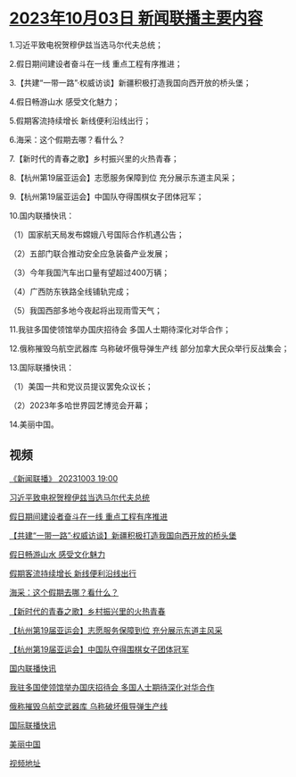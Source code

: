 # [2023年10月03日 新闻联播主要内容](https://tv.cctv.com/lm/xwlb/day/20231003.shtml)

1.习近平致电祝贺穆伊兹当选马尔代夫总统；

2.假日期间建设者奋斗在一线 重点工程有序推进；

3.【共建“一带一路”·权威访谈】新疆积极打造我国向西开放的桥头堡；

4.假日畅游山水 感受文化魅力；

5.假期客流持续增长 新线便利沿线出行；

6.海采：这个假期去哪？看什么？

7.【新时代的青春之歌】乡村振兴里的火热青春；

8.【杭州第19届亚运会】志愿服务保障到位 充分展示东道主风采；

9.【杭州第19届亚运会】中国队夺得围棋女子团体冠军；

10.国内联播快讯：

（1）国家航天局发布嫦娥八号国际合作机遇公告；

（2）五部门联合推动安全应急装备产业发展；

（3）今年我国汽车出口量有望超过400万辆；

（4）广西防东铁路全线铺轨完成；

（5）我国西部多地今夜起将出现雨雪天气；

11.我驻多国使领馆举办国庆招待会 多国人士期待深化对华合作；

12.俄称摧毁乌航空武器库 乌称破坏俄导弹生产线 部分加拿大民众举行反战集会；

13.国际联播快讯：

（1）美国一共和党议员提议罢免众议长；

（2）2023年多哈世界园艺博览会开幕；

14.美丽中国。

## 视频

[《新闻联播》 20231003 19:00](https://tv.cctv.com/2023/10/03/VIDExnGYphF0PcXxz97N1aYh231003.shtml)

[习近平致电祝贺穆伊兹当选马尔代夫总统](https://tv.cctv.com/2023/10/03/VIDEhLLwp2Um5CMfcwFe6tWh231003.shtml)

[假日期间建设者奋斗在一线 重点工程有序推进](https://tv.cctv.com/2023/10/03/VIDEsk8xXWZ5Z7IojZ42bydF231003.shtml)

[【共建“一带一路”·权威访谈】新疆积极打造我国向西开放的桥头堡](https://tv.cctv.com/2023/10/03/VIDEzUJikVfxxWll6Glw4TGp231003.shtml)

[假日畅游山水 感受文化魅力](https://tv.cctv.com/2023/10/03/VIDETgkieDWqpyT7uUxpFXwj231003.shtml)

[假期客流持续增长 新线便利沿线出行](https://tv.cctv.com/2023/10/03/VIDEPXfXF0zAU5PQyK3J0Uix231003.shtml)

[海采：这个假期去哪？看什么？](https://tv.cctv.com/2023/10/03/VIDEN08OouvXPb35RNk4ucYp231003.shtml)

[【新时代的青春之歌】乡村振兴里的火热青春](https://tv.cctv.com/2023/10/03/VIDExey3dmhiWZaBHvnnQnVt231003.shtml)

[【杭州第19届亚运会】志愿服务保障到位 充分展示东道主风采](https://tv.cctv.com/2023/10/03/VIDEKACOEMVlt8GdiLExd53a231003.shtml)

[【杭州第19届亚运会】中国队夺得围棋女子团体冠军](https://tv.cctv.com/2023/10/03/VIDEnAFt725LT1MKeuTIKaJV231003.shtml)

[国内联播快讯](https://tv.cctv.com/2023/10/03/VIDEVmHGB6bazeGC1i73RfMn231003.shtml)

[我驻多国使领馆举办国庆招待会 多国人士期待深化对华合作](https://tv.cctv.com/2023/10/03/VIDEAMyq7mNsIuBPyS40Ovm0231003.shtml)

[俄称摧毁乌航空武器库 乌称破坏俄导弹生产线](https://tv.cctv.com/2023/10/03/VIDEm90cH1pDk25hJiegdRPc231003.shtml)

[国际联播快讯](https://tv.cctv.com/2023/10/03/VIDExAqYHfNWjDGTVCe1vfhj231003.shtml)

[美丽中国](https://tv.cctv.com/2023/10/03/VIDEvXF4ymc4LLVZGyvzfIsh231003.shtml)

[视频地址](https://tv.cctv.com/lm/xwlb/day/20231003.shtml) 

